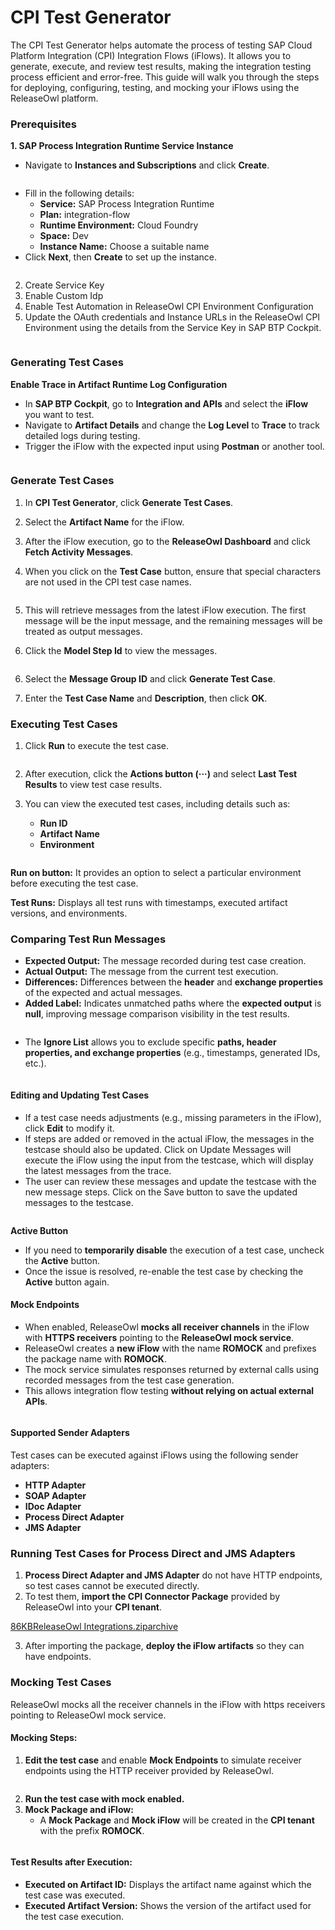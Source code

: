 # CPI Test Generator

The CPI Test Generator helps automate the process of testing SAP Cloud Platform Integration (CPI) Integration Flows (iFlows). It allows you to generate, execute, and review test results, making the integration testing process efficient and error-free. This guide will walk you through the steps for deploying, configuring, testing, and mocking your iFlows using the ReleaseOwl platform.

### **Prerequisites** <a href="#pdf-page-ahecdlthytd4fxld4qwa-prerequisites" id="pdf-page-ahecdlthytd4fxld4qwa-prerequisites"></a>

**1. SAP Process Integration Runtime Service Instance**

* Navigate to **Instances and Subscriptions** and click **Create**.

<figure><img src="../../.gitbook/assets/image (6) (1) (1) (1) (1).png" alt=""><figcaption></figcaption></figure>

* Fill in the following details:
  * **Service:** SAP Process Integration Runtime
  * **Plan:** integration-flow
  * **Runtime Environment:** Cloud Foundry
  * **Space:** Dev
  * **Instance Name:** Choose a suitable name
* Click **Next**, then **Create** to set up the instance.

<figure><img src="../../.gitbook/assets/image (1) (1) (1) (1) (1) (1) (1) (1) (1) (1) (1) (1).png" alt=""><figcaption></figcaption></figure>

2. Create Service Key
3. Enable Custom Idp
4. Enable Test Automation in ReleaseOwl CPI Environment Configuration
5. Update the OAuth credentials and Instance URLs in the ReleaseOwl CPI Environment using the details from the Service Key in SAP BTP Cockpit.

<figure><img src="../../.gitbook/assets/image (2) (1) (1) (1) (1) (1) (1) (1) (1) (1).png" alt=""><figcaption></figcaption></figure>

### **Generating Test Cases** <a href="#pdf-page-ahecdlthytd4fxld4qwa-generating-test-cases" id="pdf-page-ahecdlthytd4fxld4qwa-generating-test-cases"></a>

**Enable Trace in Artifact Runtime Log Configuration**

* In **SAP BTP Cockpit**, go to **Integration and APIs** and select the **iFlow** you want to test.
* Navigate to **Artifact Details** and change the **Log Level** to **Trace** to track detailed logs during testing.
* Trigger the iFlow with the expected input using **Postman** or another tool.

<figure><img src="../../.gitbook/assets/image (67).png" alt=""><figcaption></figcaption></figure>

### **Generate Test Cases**

1. In **CPI Test Generator**, click **Generate Test Cases**.
2. Select the **Artifact Name** for the iFlow.
3. After the iFlow execution, go to the **ReleaseOwl Dashboard** and click **Fetch Activity Messages**.





4. When you click on the **Test Case** button, ensure that special characters are not used in the CPI test case names.&#x20;

<figure><img src="../../.gitbook/assets/image (1083).png" alt=""><figcaption></figcaption></figure>

5. This will retrieve messages from the latest iFlow execution. The first message will be the input message, and the remaining messages will be treated as output messages.



6. Click the **Model Step Id** to view the messages.

<figure><img src="../../.gitbook/assets/image (68).png" alt=""><figcaption></figcaption></figure>

6. Select the **Message Group ID** and click **Generate Test Case**.



7. Enter the **Test Case Name** and **Description**, then click **OK**.

### **Executing Test Cases** <a href="#pdf-page-ahecdlthytd4fxld4qwa-executing-test-cases" id="pdf-page-ahecdlthytd4fxld4qwa-executing-test-cases"></a>

1. Click **Run** to execute the test case.

<figure><img src="../../.gitbook/assets/image (69).png" alt=""><figcaption></figcaption></figure>

2. After execution, click the **Actions button (···)** and select **Last Test Results** to view test case results.
3.  You can view the executed test cases, including details such as:

    * **Run ID**
    * **Artifact Name**
    * **Environment**

    <figure><img src="../../.gitbook/assets/image (70).png" alt=""><figcaption></figcaption></figure>

**Run on button:** It provides an option to select a particular environment before executing the test case.

**Test Runs:** Displays all test runs with timestamps, executed artifact versions, and environments.

### **Comparing Test Run Messages**

* **Expected Output:** The message recorded during test case creation.
* **Actual Output:** The message from the current test execution.
* **Differences:** Differences between the **header** and **exchange properties** of the expected and actual messages.
* **Added Label:** Indicates unmatched paths where the **expected output** is **null**, improving message comparison visibility in the test results.

<figure><img src="../../.gitbook/assets/image (1084).png" alt=""><figcaption></figcaption></figure>

* The **Ignore List** allows you to exclude specific **paths, header properties, and exchange properties** (e.g., timestamps, generated IDs, etc.).

<figure><img src="../../.gitbook/assets/image (71).png" alt=""><figcaption></figcaption></figure>

#### **Editing and Updating Test Cases** <a href="#pdf-page-ahecdlthytd4fxld4qwa-editing-and-updating-test-cases" id="pdf-page-ahecdlthytd4fxld4qwa-editing-and-updating-test-cases"></a>

* If a test case needs adjustments (e.g., missing parameters in the iFlow), click **Edit** to modify it.
* If steps are added or removed in the actual iFlow, the messages in the testcase should also be updated. Click on Update Messages will execute the iFlow using the input from the testcase, which will display the latest messages from the trace.
* The user can review these messages and update the testcase with the new message steps. Click on the Save button to save the updated messages to the testcase.

<figure><img src="../../.gitbook/assets/image (72).png" alt=""><figcaption></figcaption></figure>

**Active Button**

* If you need to **temporarily disable** the execution of a test case, uncheck the **Active** button.
* Once the issue is resolved, re-enable the test case by checking the **Active** button again.

#### **Mock Endpoints** <a href="#pdf-page-ahecdlthytd4fxld4qwa-mock-endpoints" id="pdf-page-ahecdlthytd4fxld4qwa-mock-endpoints"></a>

* When enabled, ReleaseOwl **mocks all receiver channels** in the iFlow with **HTTPS receivers** pointing to the **ReleaseOwl mock service**.
* ReleaseOwl creates a **new iFlow** with the name **ROMOCK** and prefixes the package name with **ROMOCK**.
* The mock service simulates responses returned by external calls using recorded messages from the test case generation.
* This allows integration flow testing **without relying on actual external APIs**.

<figure><img src="../../.gitbook/assets/image (73).png" alt=""><figcaption></figcaption></figure>

#### **Supported Sender Adapters** <a href="#pdf-page-ahecdlthytd4fxld4qwa-supported-sender-adapters" id="pdf-page-ahecdlthytd4fxld4qwa-supported-sender-adapters"></a>

Test cases can be executed against iFlows using the following sender adapters:

* **HTTP Adapter**
* **SOAP Adapter**
* **IDoc Adapter**
* **Process Direct Adapter**
* **JMS Adapter**

### **Running Test Cases for Process Direct and JMS Adapters** <a href="#pdf-page-ahecdlthytd4fxld4qwa-running-test-cases-for-process-direct-and-jms-adapters" id="pdf-page-ahecdlthytd4fxld4qwa-running-test-cases-for-process-direct-and-jms-adapters"></a>

1. **Process Direct Adapter and JMS Adapter** do not have HTTP endpoints, so test cases cannot be executed directly.
2. To test them, **import the CPI Connector Package** provided by ReleaseOwl into your **CPI tenant**.

[86KBReleaseOwl Integrations.ziparchive](https://1890383800-files.gitbook.io/~/files/v0/b/gitbook-x-prod.appspot.com/o/spaces%2FDWyxe6hm5vqosFaByVgs%2Fuploads%2FSoq8ezi7D2ASogp1Jmzd%2FReleaseOwl%20Integrations.zip?alt=media\&token=ca7a467a-9cf2-4e1f-b2ba-e4e1bdbedd97)

3. After importing the package, **deploy the iFlow artifacts** so they can have endpoints.

### **Mocking Test Cases** <a href="#pdf-page-ahecdlthytd4fxld4qwa-mocking-test-cases" id="pdf-page-ahecdlthytd4fxld4qwa-mocking-test-cases"></a>

ReleaseOwl mocks all the receiver channels in the iFlow with https receivers pointing to ReleaseOwl mock service.

#### **Mocking Steps:**

1. **Edit the test case** and enable **Mock Endpoints** to simulate receiver endpoints using the HTTP receiver provided by ReleaseOwl.

<figure><img src="../../.gitbook/assets/image (74).png" alt=""><figcaption></figcaption></figure>

2. **Run the test case with mock enabled.**
3. **Mock Package and iFlow:**
   * A **Mock Package** and **Mock iFlow** will be created in the **CPI tenant** with the prefix **ROMOCK**.

<figure><img src="https://open.gitbook.com/~gitbook/image?url=https%3A%2F%2F1890383800-files.gitbook.io%2F%7E%2Ffiles%2Fv0%2Fb%2Fgitbook-x-prod.appspot.com%2Fo%2Fspaces%252FDWyxe6hm5vqosFaByVgs%252Fuploads%252Fjt6dpB8Ft6TrUofmpzX9%252Fimage.png%3Falt%3Dmedia%26token%3D60341cb7-5638-49e1-a7c1-ca8674b9653c&#x26;width=768&#x26;dpr=4&#x26;quality=100&#x26;sign=f89fa19a&#x26;sv=2" alt=""><figcaption></figcaption></figure>

#### **Test Results after Execution:**

* **Executed on Artifact ID:** Displays the artifact name against which the test case was executed.
* **Executed Artifact Version:** Shows the version of the artifact used for the test case execution.

<figure><img src="https://open.gitbook.com/~gitbook/image?url=https%3A%2F%2F1890383800-files.gitbook.io%2F%7E%2Ffiles%2Fv0%2Fb%2Fgitbook-x-prod.appspot.com%2Fo%2Fspaces%252FDWyxe6hm5vqosFaByVgs%252Fuploads%252FzG3aFFSnhzgWQgQtWI1P%252Fimage.png%3Falt%3Dmedia%26token%3Ddf8679cd-f220-41eb-85e4-97f728bbaff8&#x26;width=768&#x26;dpr=4&#x26;quality=100&#x26;sign=4da042d7&#x26;sv=2" alt=""><figcaption></figcaption></figure>
